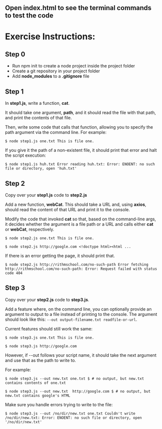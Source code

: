 ## __Open index.html to see the terminal commands to test the code__

# Exercise Instructions:

## Step 0
- Run npm init to create a node project inside the project folder
- Create a git repository in your project folder
- Add **__node_modules__** to a **__.gitignore__** file


## Step 1
In **__step1.js__**, write a function, **__cat__**.

It should take one argument, **__path__**, and it should read the file with that path, and print the contents of that file.

Then, write some code that calls that function, allowing you to specify the path argument via the command line. For example:

`$ node step1.js one.txt
This is file one.`

If you give it the path of a non-existent file, it should print that error and halt the script execution:

`$ node step1.js huh.txt
Error reading huh.txt:
  Error: ENOENT: no such file or directory, open 'huh.txt'`


## Step 2
Copy over your **__step1.js__** code to **__step2.js__**

Add a new function, **__webCat__**. This should take a URL and, using **__axios__**, should read the content of that URL and print it to the console.

Modify the code that invoked **__cat__** so that, based on the command-line args, it decides whether the argument is a file path or a URL and calls either **__cat__** or **__webCat__**, respectively.

`$ node step2.js one.txt
This is file one.`

`$ node step2.js http://google.com
    <!doctype html><html ...`

If there is an error getting the page, it should print that.

`$ node step2.js http://rithmschool.com/no-such-path
Error fetching http://rithmschool.com/no-such-path:
  Error: Request failed with status code 404`


## Step 3
Copy over your **__step2.js__** code to **__step3.js__**.

Add a feature where, on the command line, you can optionally provide an argument to output to a file instead of printing to the console. The argument should look like this: `--out output-filename.txt readfile-or-url`.

Current features should still work the same:

`$ node step3.js one.txt
This is file one.`

`$ node step3.js http://google.com`

However, if --out follows your script name, it should take the next argument and use that as the path to write to.

For example:

`$ node step3.js --out new.txt one.txt
$ # no output, but new.txt contains contents of one.txt`

`$ node step3.js --out new.txt  http://google.com
$ # no output, but new.txt contains google's HTML`

Make sure you handle errors trying to write to the file:

`$ node step3.js --out /no/dir/new.txt one.txt
Couldn't write /no/dir/new.txt:
  Error: ENOENT: no such file or directory, open '/no/dir/new.txt'`